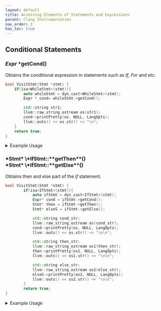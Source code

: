 ```yaml
---
layout: default
title: Accessing Elements of Statements and Expressions
parent: Clang Instrumentation
nav_order: 3
has_toc: true
---
```


## Conditional Statements

### *Expr* \***getCond()**

Obtains the conditional expression in statements such as *If*, *For* and etc. 

```c++
bool VisitStmt(Stmt *stmt) {
    if(isa<WhileStmt>(stmt)){
        auto whileStmt = dyn_cast<WhileStmt>(stmt);
        Expr * cond= whileStmt->getCond();

        std::string str1;
        llvm::raw_string_ostream os(str1);
        cond->printPretty(os, NULL, LangOpts);
        llvm::outs() << os.str() << "\n";
    }
    return true;
}
```

<details markdown="block">
<summary>Example Usage</summary>
If we execute the above example on the code below:
```c
int main() {
  int a = 5;
  while (a < 10){
    a += 1;
  }
  return 0;
}
```
The output will be:
```
a < 10
```
</details>

<h3 markdown="block">
*Stmt* \*IfStmt::**getThen**()<br>
*Stmt* \*IfStmt::**getElse**()
</h3>

Obtains then and else part of the *if* statement. 

```c++
bool VisitStmt(Stmt *stmt) {
        if(isa<IfStmt>(stmt)){
            auto ifStmt = dyn_cast<IfStmt>(stmt);
            Expr* cond = ifStmt->getCond();
            Stmt* then = ifStmt->getThen();
            Stmt* elseS = ifStmt->getElse();

            std::string cond_str;
            llvm::raw_string_ostream os(cond_str);
            cond->printPretty(os, NULL, LangOpts);
            llvm::outs() << os.str() << "\n\n";

            std::string then_str;
            llvm::raw_string_ostream os1(then_str);
            then->printPretty(os1, NULL, LangOpts);
            llvm::outs() << os1.str() << "\n\n";

            std::string else_str;
            llvm::raw_string_ostream os2(else_str);
            elseS->printPretty(os2, NULL, LangOpts);
            llvm::outs() << os2.str() << "\n\n";
        }
        return true;
}
```
<details markdown="block">
<summary>Example Usage</summary>
If we execute the above example on the code below and apply ```printPretty``` to them:
```c
int main() {
  int a = 5;
  int b = 6;
  if (a > 4){
    a += 1;
    b -= 1;
  }else{
    a -= 1;
    b += 1;
  }
  return 0;
}
```
The output will be:
```
a > 4

{
    a += 1;
    b -= 1;
}


{
    a -= 1;
    b += 1;
}
```
</details>

### *Stmt*\* SwitchCase::**getSubStmt**()
Gets the statement block that corresponds to the switch case. 


```c++
bool VisitStmt(Stmt *stmt) {
    if (isa<SwitchCase>(stmt)) {
        SwitchCase *switchCase = cast<SwitchCase>(stmt);
        auto subStmtm = switchCase->getSubStmt();
        
        std::string case_block_str;
        llvm::raw_string_ostream os(case_block_str);
        subStmtm->printPretty(os, NULL, LangOpts);
        llvm::outs() << os.str() << "\n\n";
    }
    return true;
}
```
<details markdown="block">
<summary>Example Usage</summary>
If we execute the above example on the code below:
```c
int main() {
  int a = 4;
  
  switch(a){
    case 1: a += 1;
    case 2: a *= 2;
    case 3: a -= 3;
    default: a = 0;
  };

  return 0;
}
```
The output will be:
```
a += 1

a *= 2

a -= 3

a = 0
```
</details>

<h3 markdown="block">
*SwitchCase* \*SwitchStmt::**getSwitchCaseList**()<br>
*SwitchCase* \*SwitchCase::**getNextSwitchCase**()
</h3>

Iterates through the cases of the switch statement. 

```c++
bool VisitStmt(Stmt *stmt) {
    if (isa<SwitchStmt>(stmt)) {
        auto switchStmt = cast<SwitchStmt>(stmt);
        auto switchCase = switchStmt->getSwitchCaseList();
        
        while (switchCase){
            std::string case_str;
            llvm::raw_string_ostream os(case_str);
            switchCase->printPretty(os, NULL, LangOpts);
            llvm::outs() << os.str() << "\n\n";
            switchCase = switchCase->getNextSwitchCase();
        }

    }
    return true;
}
```

<details markdown="block">
<summary>Example Usage</summary>
If we execute the above example on the code below:
```c
int main() {
  int a = 4;
  
  switch(a){
    case 1: a += 1;
    case 2: a *= 2;
    case 3: a -= 3;
    default: a = 0;
  };

  return 0;
}
```
The output will be:
```
default:
a = 0;


case 3:
a -= 3;


case 2:
a *= 2;


case 1:
a += 1;
```
</details>

## Loop Statements

### *Stmt* \*Forstmt::**getBody**()

Obtains the body of a given statement. Can be applied to loops and functions.  

```c++
bool VisitStmt(Stmt *stmt) {
    if (isa<ForStmt>(stmt)){
        ForStmt * forStmt = dyn_cast<ForStmt>(stmt);
        Stmt* body = forStmt->getBody();

        std::string body_str;
        llvm::raw_string_ostream os(body_str);
        body->printPretty(os, NULL, LangOpts);
        llvm::outs() << os.str() << "\n\n";
    }
    return true;
}
```

<details markdown="block">
<summary>Example Usage</summary>
If we execute the above example on the code below:
```c
int main() {
  int a = 5;
  int b = 10;
  int i;
  for (i = 0; i < 10; i++){
    a += 1;
    b += 2;
  }
  
  return 0;
}
```
The output will be:
```
{
    a += 1;
    b += 2;
}
```
</details>

## Structural Expressions

Structural expressions includes accessing elements inside pointer, struct, and array.

<h3 markdown="block">
*Expr* \*MemberExpr::**getBase**()<br>
*Expr* \*ArraySubscriptExpr::**getBase**()
</h3>

Obtains base expression if the target expression is *MemberExpr*, *ArraySubscriptExpr*. 

```c++
bool VisitStmt(Stmt *stmt) {
    if (isa<MemberExpr>(stmt)){
        MemberExpr* expr = dyn_cast<MemberExpr>(stmt);
        auto t = expr->getType().getAsString();
        auto t_base = expr->getBase()->getType().getAsString();

        llvm::outs() << t << "\n";
        llvm::outs() << t_base << "\n";
    }
    return true;
}
```

<details markdown="block">
<summary>Example Usage</summary>
If we execute the above example on the code below:
```c
struct a {
  int b;
};

int main() {
  struct a * aptr;
  aptr->b = 5;
  return 0;
}
```
The output will be (```expr->getBase()``` points to ```aptr```):
```
int
struct a *
```
</details>


### *DeclarationNameInfo* \*MemberExpr::**getMemberNameInfo**()

Obtains information about the member variable. 

```c++
bool VisitStmt(Stmt *stmt) {
        if (isa<MemberExpr>(stmt)){
            MemberExpr * memexpr = dyn_cast<MemberExpr>(stmt);
            auto memberName = memexpr->getMemberNameInfo();
            llvm::outs() << memberName << "\n";
        }
        return true;
}
```

<details markdown="block">
<summary>Example Usage</summary>
If we execute the above example on the code below:
```c
struct a {
  int myCustomVariable;
};

int main() {
  struct a aptr1 = {.myCustomVariable=3};
  aptr1.myCustomVariable = 5;
  return 0;
}
```
The output will be:
```
myCustomVariable
```
</details>


### *bool* MemberExpr::**isArrow**()

To learn whether the member access is arrow or dot access. 

```c++
bool VisitStmt(Stmt *stmt) {
    if (isa<MemberExpr>(stmt)){
        MemberExpr * memexpr = dyn_cast<MemberExpr>(stmt);
        if(memexpr->isArrow()){
            llvm::outs() << "We got the memeber access with arrow\n";
        }
        else{
            llvm::outs() << "We got the member access with dot\n";
        }
    }
    return true;
}
```

<details markdown="block">
<summary>Example Usage</summary>
If we execute the above example on the code below:
```c
struct a {
  int myCustomVariable;
};

int main() {

  struct a aptr1 = {.myCustomVariable=3};
  aptr1.myCustomVariable = 5;

  struct a* aptr = &aptr1;
  aptr->myCustomVariable = 5;
  return 0;
}
```
The output will be:
```
We got the member access with dot
We got the memeber access with arrow
```
</details>

### *Expr* \***getSubExpr**()

This base expression used in the dereferencing expression, such as ```*pointer``` -> ```getSubExpr``` will give you ```pointer```. 
  
```c++
bool VisitStmt(Stmt *stmt) {
    if (isa<UnaryOperator>(stmt)) {
        UnaryOperator * unaryexpr = dyn_cast<UnaryOperator>(stmt);

        if (unaryexpr->getOpcode() == UnaryOperatorKind::UO_Deref) {
            
            std::string expr_str;
            llvm::raw_string_ostream os1(expr_str);
            expr_str->printPretty(os1, NULL, LangOpts);
            llvm::outs() << os1.str() << "\n\n";

            Expr * subexpr = unaryexpr->getSubExpr();
            std::string pointer_str;
            llvm::raw_string_ostream os(pointer_str);
            subexpr->printPretty(os, NULL, LangOpts);
            llvm::outs() << os.str() << "\n\n";
        }
    }
    return true;
}
```

<details markdown="block">
<summary>Example Usage</summary>
if we execute the above example on the code below:
```c

int main() {
  int a = 4;
  int* pointer = &a;
  *pointer = 5;
  return 0;
}
```
The output will be:
```
*pointer

pointer
```
</details>

## Functions

<h3 markdown="block">
*Stmt* \*FunctionDecl::**getBody**()<br>
*bool* FunctionDecl::**hasBody**()<br>
*string* FunctionDecl::**getName**()
</h3>

These functions can be used to obtain information about the given function. 

```c++
bool VisitFunctionDecl(FunctionDecl *f) {
    if (f->hasBody()) {
        Stmt *FuncBody = f->getBody();
        std::string body_str;
        llvm::raw_string_ostream os(body_str);
        FuncBody->printPretty(os, NULL, LangOpts);
        llvm::outs() << f->getName() << "\n";
        llvm::outs() << os.str() << "\n\n";
    }
    
    return true;
}
```

<details markdown="block">
<summary>Example Usage</summary>
If we execute the above example on the code below:
```c
int customFunc(){
  int b = 1;
  int a = 2;
  return a + b;
}

int main() {
  int a = 5;
  int b = 10;
  return 0;
}
```
The output will be:
```
customFunc
{
    int b = 1;
    int a = 2;
    return a + b;
}


main
{
    int a = 5;
    int b = 10;
    return 0;
}
```
</details>

### *bool* FunctionDecl::**isMain**()

Checks whether the current function is main. 

```c++
bool VisitFunctionDecl(FunctionDecl *f) {
    if (f->isMain()) {
        llvm::outs() << "Got the main function" << "\n";
    }
    else {
        llvm::outs() << "Not the main function\n";
    }
    
    return true;
}
```
<details markdown="block">
<summary>Example Usage</summary>
If we execute the above example on the code below:
```c
int customFunc(){
  int b = 1;
  int a = 2;
  return a + b;
}

int main() {
  int a = 5;
  int b = 10;
  return 0;
}
```
The output will be:
```
Not the main function
Got the main function
```
</details>